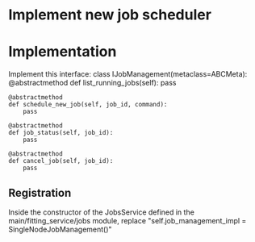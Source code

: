 # Implement new job scheduler

# Implementation
Implement this interface:
class IJobManagement(metaclass=ABCMeta):
    @abstractmethod
    def list_running_jobs(self):
        pass

    @abstractmethod
    def schedule_new_job(self, job_id, command):
        pass

    @abstractmethod
    def job_status(self, job_id):
        pass

    @abstractmethod
    def cancel_job(self, job_id):
        pass

## Registration

Inside the constructor of the JobsService defined in the main/fitting_service/jobs module, replace "self.job_management_impl = SingleNodeJobManagement()"